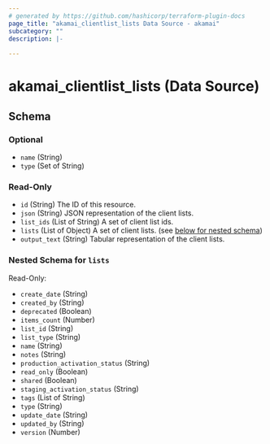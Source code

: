 ```yaml
---
# generated by https://github.com/hashicorp/terraform-plugin-docs
page_title: "akamai_clientlist_lists Data Source - akamai"
subcategory: ""
description: |-
  
---
```


# akamai_clientlist_lists (Data Source)





<!-- schema generated by tfplugindocs -->
## Schema

### Optional

- `name` (String)
- `type` (Set of String)

### Read-Only

- `id` (String) The ID of this resource.
- `json` (String) JSON representation of the client lists.
- `list_ids` (List of String) A set of client list ids.
- `lists` (List of Object) A set of client lists. (see [below for nested schema](#nestedatt--lists))
- `output_text` (String) Tabular representation of the client lists.

<a id="nestedatt--lists"></a>
### Nested Schema for `lists`

Read-Only:

- `create_date` (String)
- `created_by` (String)
- `deprecated` (Boolean)
- `items_count` (Number)
- `list_id` (String)
- `list_type` (String)
- `name` (String)
- `notes` (String)
- `production_activation_status` (String)
- `read_only` (Boolean)
- `shared` (Boolean)
- `staging_activation_status` (String)
- `tags` (List of String)
- `type` (String)
- `update_date` (String)
- `updated_by` (String)
- `version` (Number)
